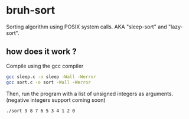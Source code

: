 # bruh-sort
Sorting algorithm using POSIX system calls. AKA "sleep-sort" and "lazy-sort".

## how does it work ?

Compile using the gcc compiler 

```sh
gcc sleep.c -o sleep -Wall -Werror
gcc sort.c -o sort -Wall -Werror
```

Then, run the program with a list of unsigned integers as arguments. (negative integers support coming soon)

```sh
./sort 9 8 7 6 5 3 4 1 2 0
```
